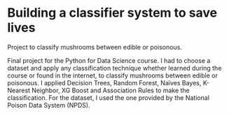 # Building a classifier system to save lives

Project to classify mushrooms between edible or poisonous.

Final project for the Python for Data Science course. I had to choose a dataset and apply any classification technique whether learned during the course or found in the internet, to classify mushrooms between edible or poisonous. I applied Decision Trees, Random Forest, Naïves Bayes, K-Nearest Neighbor, XG Boost and Association Rules to make the classification. For the dataset, I used the one provided by the National Poison Data System (NPDS).

